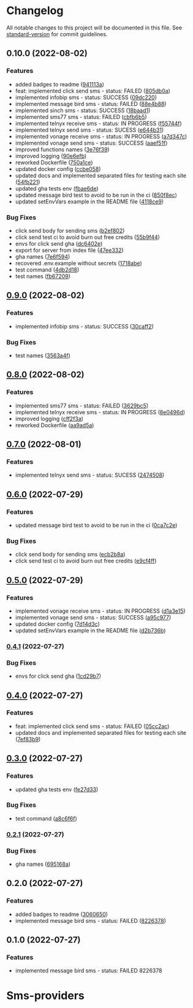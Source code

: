# Changelog

All notable changes to this project will be documented in this file. See [standard-version](https://github.com/conventional-changelog/standard-version) for commit guidelines.

## 0.10.0 (2022-08-02)


### Features

* added badges to readme ([941113a](https://github.com/AnthonyLzq/test-sms-providers/commit/941113aaa9c3655161067d4f4a78853acd51cb16))
* feat: implemented click send sms - status: FAILED ([805db0a](https://github.com/AnthonyLzq/test-sms-providers/commit/805db0afee43e0b11bf5acf58a34e35aa9478623))
* implemented infobip sms - status: SUCCESS ([09dc220](https://github.com/AnthonyLzq/test-sms-providers/commit/09dc220f8ead4fadbdddc0186828c83ed1e9782c))
* implemented message bird sms - status: FAILED ([88e4b88](https://github.com/AnthonyLzq/test-sms-providers/commit/88e4b88bdad751c4b70c8a174f6e600aa30c236a))
* implemented sinch sms - status: SUCCESS ([18baad1](https://github.com/AnthonyLzq/test-sms-providers/commit/18baad1cb92722fcbdf99cd1e858549862c4cfbe))
* implemented sms77 sms - status: FAILED ([cbfb6b5](https://github.com/AnthonyLzq/test-sms-providers/commit/cbfb6b52c8cf7f891c029cf9ec414f1ce06d1897))
* implemented telnyx receive sms - status: IN PROGRESS ([f55744f](https://github.com/AnthonyLzq/test-sms-providers/commit/f55744fe89de07dd02331c643998f8e38a32248f))
* implemented telnyx send sms - status: SUCESS ([e644b31](https://github.com/AnthonyLzq/test-sms-providers/commit/e644b316c495086cab5f1fc75bd42bee7eda6600))
* implemented vonage receive sms - status: IN PROGRESS ([a7d347c](https://github.com/AnthonyLzq/test-sms-providers/commit/a7d347c10dcfb2d3285706bf6ad5f9be5aae46ee))
* implemented vonage send sms - status: SUCCESS ([aaef51f](https://github.com/AnthonyLzq/test-sms-providers/commit/aaef51f997cdb5479e826c09ad36470cf120bb69))
* improved functions names ([3e76f39](https://github.com/AnthonyLzq/test-sms-providers/commit/3e76f39e4e6a0690b11ce399445e51ef6469afab))
* improved logging ([90e6efb](https://github.com/AnthonyLzq/test-sms-providers/commit/90e6efbfc69acfafb3b7c4c78cb0557236fe3038))
* reworked Dockerfile ([750a1ce](https://github.com/AnthonyLzq/test-sms-providers/commit/750a1ce4c099eabe886843eb007c3fc221e2ef23))
* updated docker config ([ccbe058](https://github.com/AnthonyLzq/test-sms-providers/commit/ccbe058f53bacaea0c5f8d8cbd4a2fee31e41706))
* updated docs and implemented separated files for testing each site ([54fb221](https://github.com/AnthonyLzq/test-sms-providers/commit/54fb221635d9823ebf9804bb44c5713038d005ed))
* updated gha tests env ([fbae6de](https://github.com/AnthonyLzq/test-sms-providers/commit/fbae6dea16d4be6a97a09cba5fa91ef45c34f64e))
* updated message bird test to avoid to be run in the ci ([850f8ec](https://github.com/AnthonyLzq/test-sms-providers/commit/850f8ecd62d2790f9d63b287330ae002a41035de))
* updated setEnvVars example in the README file ([4118ce9](https://github.com/AnthonyLzq/test-sms-providers/commit/4118ce902e5a8538cd9853790ac78b0d38200823))


### Bug Fixes

* click send body for sending sms ([b2ef802](https://github.com/AnthonyLzq/test-sms-providers/commit/b2ef802acc64de20b2ef54bbab47ab4ac876965c))
* click send test ci to avoid burn out free credits ([55b9f44](https://github.com/AnthonyLzq/test-sms-providers/commit/55b9f44b989885ae91ce2d692e9d8f7853f8f5d5))
* envs for click send gha ([dc6402e](https://github.com/AnthonyLzq/test-sms-providers/commit/dc6402e33245c4b0c2206a70ed4f3f5519cfa8e3))
* export for server from index file ([47ee332](https://github.com/AnthonyLzq/test-sms-providers/commit/47ee332497e0696a8cfa33dc17bc133c6a64d413))
* gha names ([7e6f594](https://github.com/AnthonyLzq/test-sms-providers/commit/7e6f5942257b5cfae721001fc68a5b071b38fd31))
* recovered .env.example without secrets ([1718abe](https://github.com/AnthonyLzq/test-sms-providers/commit/1718abefb5e80b0db97c28c061754ad673b61ba5))
* test command ([4db2d18](https://github.com/AnthonyLzq/test-sms-providers/commit/4db2d185509f763287ae1da13fa186aee6f6b483))
* test names ([fb67209](https://github.com/AnthonyLzq/test-sms-providers/commit/fb67209d242cc654400861a0f0313cd150dd85ac))

## [0.9.0](https://github.com/AnthonyLzq/test-sms-providers/compare/v0.8.0...v0.9.0) (2022-08-02)


### Features

* implemented infobip sms - status: SUCCESS ([30caff2](https://github.com/AnthonyLzq/test-sms-providers/commit/30caff297f48f160e697aa5920e7b627dd0b36b6))


### Bug Fixes

* test names ([3563a4f](https://github.com/AnthonyLzq/test-sms-providers/commit/3563a4f4fff6205273c118306eab0e45feb5226d))

## [0.8.0](https://github.com/AnthonyLzq/test-sms-providers/compare/v0.7.0...v0.8.0) (2022-08-02)


### Features

* implemented sms77 sms - status: FAILED ([3629bc5](https://github.com/AnthonyLzq/test-sms-providers/commit/3629bc54ed4510db0c29e55e604ea03a65221518))
* implemented telnyx receive sms - status: IN PROGRESS ([8e0496d](https://github.com/AnthonyLzq/test-sms-providers/commit/8e0496dee4bfceb7b1cd8d4e6e04f3d6393a324a))
* improved logging ([cff2f3a](https://github.com/AnthonyLzq/test-sms-providers/commit/cff2f3aaa05235a2cc0a8b6d1466cd916cda7309))
* reworked Dockerfile ([aa9ad5a](https://github.com/AnthonyLzq/test-sms-providers/commit/aa9ad5a15a1a81cc5a004f4d685db34799b5b0b7))

## [0.7.0](https://github.com/AnthonyLzq/test-sms-providers/compare/v0.6.0...v0.7.0) (2022-08-01)


### Features

* implemented telnyx send sms - status: SUCESS ([2474508](https://github.com/AnthonyLzq/test-sms-providers/commit/24745088bcc85d11d50dfdfb53a2a20494074e82))

## [0.6.0](https://github.com/AnthonyLzq/test-sms-providers/compare/v0.5.0...v0.6.0) (2022-07-29)


### Features

* updated message bird test to avoid to be run in the ci ([0ca7c2e](https://github.com/AnthonyLzq/test-sms-providers/commit/0ca7c2ef7187f44e2b2a693f90eeedb2cfc5dafe))


### Bug Fixes

* click send body for sending sms ([ecb2b8a](https://github.com/AnthonyLzq/test-sms-providers/commit/ecb2b8adafb47f87b35859f342a0952ad9bfefc2))
* click send test ci to avoid burn out free credits ([e9cf4ff](https://github.com/AnthonyLzq/test-sms-providers/commit/e9cf4ff5d3dc78b97b8e9e1caf83a9c884f2760b))

## [0.5.0](https://github.com/AnthonyLzq/test-sms-providers/compare/v0.4.1...v0.5.0) (2022-07-29)


### Features

* implemented vonage receive sms - status: IN PROGRESS ([d1a3e15](https://github.com/AnthonyLzq/test-sms-providers/commit/d1a3e156b061a5dcf6224365f472e2f54e74340e))
* implemented vonage send sms - status: SUCCESS ([a95c977](https://github.com/AnthonyLzq/test-sms-providers/commit/a95c977d40d511301388c95384fbcbe0ccaa7dc0))
* updated docker config ([7d14d3c](https://github.com/AnthonyLzq/test-sms-providers/commit/7d14d3c8395acfc7b3396769108671b2b917d6d0))
* updated setEnvVars example in the README file ([d2b736b](https://github.com/AnthonyLzq/test-sms-providers/commit/d2b736bce6b1e0828419a4f10fa7d419fb9b951e))

### [0.4.1](https://github.com/AnthonyLzq/test-sms-providers/compare/v0.4.0...v0.4.1) (2022-07-27)


### Bug Fixes

* envs for click send gha ([1cd29b7](https://github.com/AnthonyLzq/test-sms-providers/commit/1cd29b76ac4bb40bfaaf836b4efdfc84675dfe44))

## [0.4.0](https://github.com/AnthonyLzq/test-sms-providers/compare/v0.3.0...v0.4.0) (2022-07-27)


### Features

* feat: implemented click send sms - status: FAILED ([05cc2ac](https://github.com/AnthonyLzq/test-sms-providers/commit/05cc2ac648ea7f68ace1ee56f821a6fd9609672a))
* updated docs and implemented separated files for testing each site ([7ef83b9](https://github.com/AnthonyLzq/test-sms-providers/commit/7ef83b97dafeb0f0a626e1678c86724c1d92e1c4))

## [0.3.0](https://github.com/AnthonyLzq/test-sms-providers/compare/v0.2.1...v0.3.0) (2022-07-27)


### Features

* updated gha tests env ([fe27d33](https://github.com/AnthonyLzq/test-sms-providers/commit/fe27d332862d86fffd29c24a67ff1ede8adcc5f6))


### Bug Fixes

* test command ([a8c6f6f](https://github.com/AnthonyLzq/test-sms-providers/commit/a8c6f6fd02213118c45522b5b3cda17779d43ef1))

### [0.2.1](https://github.com/AnthonyLzq/test-sms-providers/compare/v0.2.0...v0.2.1) (2022-07-27)


### Bug Fixes

* gha names ([695168a](https://github.com/AnthonyLzq/test-sms-providers/commit/695168a09618eec4e0fd877e442f00b0eb978582))

## 0.2.0 (2022-07-27)


### Features

* added badges to readme ([3060650](https://github.com/AnthonyLzq/test-sms-providers/commit/30606508fea6e0f2f4758e72e58987c71cd6ea35))
* implemented message bird sms - status: FAILED ([8226378](https://github.com/AnthonyLzq/test-sms-providers/commit/8226378efd5fae5d3ddca2b668ed171636f74e1f))

## 0.1.0 (2022-07-27)


### Features

* implemented message bird sms - status: FAILED 8226378

# Sms-providers